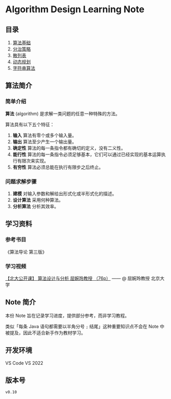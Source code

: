 # Algorithm Design Learning Note

## 目录

1. [算法基础](./index/algorithm-basic.md)
1. [分治策略](./index/divideConquer.md)
1. [散列表](./index/hashing.md)
1. [动态规划](./index/dynamic-programming.md)
1. [字符串算法](./index/stringAlgo.md)

## 算法简介

### 简单介绍

**算法** (algorithm) 是求解一类问题的任意一种特殊的方法。

算法具有以下五个特征：

1. **输入** 算法有零个或多个输入量。
2. **输出** 算法至少产生一个输出量。
3. **确定性** 算法的每一条指令都有确切的定义，没有二义性。
4. **能行性** 算法的每一条指令必须足够基本，它们可以通过已经实现的基本运算执行有限次来实现。
5. **有穷性** 算法必须总能在执行有限步之后终止。

### 问题求解步骤

1. **建模** 对输入参数和解给出形式化或半形式化的描述。
2. **设计算法** 采用何种算法。
3. **分析算法** 分析其效率。

## 学习资料

### 参考书目

《算法导论 第三版》

### 学习视频

[【北大公开课】 算法设计与分析 屈婉玲教授 （76p）](https://www.bilibili.com/video/BV1Ls411W7PB) —— @ 屈婉玲教授 北京大学

## Note 简介

本份 Note 旨在记录学习进度，提供部分参考，而非学习教程。

类似「每条 Java 语句都需要以半角分号 `;` 结尾」这种重要知识点不会在 Note 中被提及，因此不适合新手作为教材学习。

## 开发环境

VS Code VS 2022

## 版本号

`v0.10`
